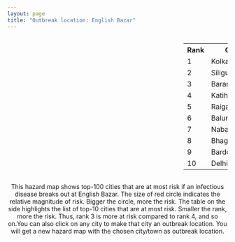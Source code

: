 ```yaml
---
layout: page
title: "Outbreak location: English Bazar"
---
```

<div style="width: 100%; overflow: auto;">
<div style="width: 75%; float: left;">
<div id="mapid">
<script src="https://buda-magenta.github.io/hazard_map/load_map.js"></script>

<script>
var marker_outbreak = L.marker([24.965712, 88.127778],{"autoPan": true}).addTo(map); marker_outbreak.bindTooltip("English Bazar").openTooltip();

var circle_1 = L.circle([22.541418, 88.357691], {"pane": "markerPane", "color": "red", "fill": true, "fillOpacity": 0.2, "fillRule": "evenodd", "lineCap": "round", "lineJoin": "round", "opacity": 1.0, "radius": 59799, "stroke": true, "weight": 3}).addTo(map);
circle_1.bindTooltip("Kolkata<br>rank: 1<br>hazard index: 0.059800")
circle_1.bindPopup('<a href="https://buda-magenta.github.io/hazard_map/Kolkata">Kolkata</a>')

var circle_2 = L.circle([26.716413, 88.430992], {"pane": "markerPane", "color": "red", "fill": true, "fillOpacity": 0.2, "fillRule": "evenodd", "lineCap": "round", "lineJoin": "round", "opacity": 1.0, "radius": 50010, "stroke": true, "weight": 3}).addTo(map);
circle_2.bindTooltip("Siliguri<br>rank: 2<br>hazard index: 0.050011")
circle_2.bindPopup('<a href="https://buda-magenta.github.io/hazard_map/Siliguri">Siliguri</a>')

var circle_3 = L.circle([22.707369, 88.374437], {"pane": "markerPane", "color": "red", "fill": true, "fillOpacity": 0.2, "fillRule": "evenodd", "lineCap": "round", "lineJoin": "round", "opacity": 1.0, "radius": 42509, "stroke": true, "weight": 3}).addTo(map);
circle_3.bindTooltip("Baranagar<br>rank: 3<br>hazard index: 0.042510")
circle_3.bindPopup('<a href="https://buda-magenta.github.io/hazard_map/Baranagar">Baranagar</a>')

var circle_4 = L.circle([25.560900, 87.647654], {"pane": "markerPane", "color": "red", "fill": true, "fillOpacity": 0.2, "fillRule": "evenodd", "lineCap": "round", "lineJoin": "round", "opacity": 1.0, "radius": 32913, "stroke": true, "weight": 3}).addTo(map);
circle_4.bindTooltip("Katihar<br>rank: 4<br>hazard index: 0.032913")
circle_4.bindPopup('<a href="https://buda-magenta.github.io/hazard_map/Katihar">Katihar</a>')

var circle_5 = L.circle([25.680654, 88.124646], {"pane": "markerPane", "color": "red", "fill": true, "fillOpacity": 0.2, "fillRule": "evenodd", "lineCap": "round", "lineJoin": "round", "opacity": 1.0, "radius": 20717, "stroke": true, "weight": 3}).addTo(map);
circle_5.bindTooltip("Raiganj<br>rank: 5<br>hazard index: 0.020718")
circle_5.bindPopup('<a href="https://buda-magenta.github.io/hazard_map/Raiganj">Raiganj</a>')

var circle_6 = L.circle([25.263487, 88.789003], {"pane": "markerPane", "color": "red", "fill": true, "fillOpacity": 0.2, "fillRule": "evenodd", "lineCap": "round", "lineJoin": "round", "opacity": 1.0, "radius": 18495, "stroke": true, "weight": 3}).addTo(map);
circle_6.bindTooltip("Balurghat<br>rank: 6<br>hazard index: 0.018496")
circle_6.bindPopup('<a href="https://buda-magenta.github.io/hazard_map/Balurghat">Balurghat</a>')

var circle_7 = L.circle([23.388901, 88.372439], {"pane": "markerPane", "color": "red", "fill": true, "fillOpacity": 0.2, "fillRule": "evenodd", "lineCap": "round", "lineJoin": "round", "opacity": 1.0, "radius": 18381, "stroke": true, "weight": 3}).addTo(map);
circle_7.bindTooltip("Nabadwip<br>rank: 7<br>hazard index: 0.018382")
circle_7.bindPopup('<a href="https://buda-magenta.github.io/hazard_map/Nabadwip">Nabadwip</a>')

var circle_8 = L.circle([25.286698, 87.132254], {"pane": "markerPane", "color": "red", "fill": true, "fillOpacity": 0.2, "fillRule": "evenodd", "lineCap": "round", "lineJoin": "round", "opacity": 1.0, "radius": 15400, "stroke": true, "weight": 3}).addTo(map);
circle_8.bindTooltip("Bhagalpur<br>rank: 8<br>hazard index: 0.015400")
circle_8.bindPopup('<a href="https://buda-magenta.github.io/hazard_map/Bhagalpur">Bhagalpur</a>')

var circle_9 = L.circle([23.250000, 87.750000], {"pane": "markerPane", "color": "red", "fill": true, "fillOpacity": 0.2, "fillRule": "evenodd", "lineCap": "round", "lineJoin": "round", "opacity": 1.0, "radius": 14567, "stroke": true, "weight": 3}).addTo(map);
circle_9.bindTooltip("Barddhaman<br>rank: 9<br>hazard index: 0.014568")
circle_9.bindPopup('<a href="https://buda-magenta.github.io/hazard_map/Barddhaman">Barddhaman</a>')

var circle_10 = L.circle([28.651718, 77.221939], {"pane": "markerPane", "color": "red", "fill": true, "fillOpacity": 0.2, "fillRule": "evenodd", "lineCap": "round", "lineJoin": "round", "opacity": 1.0, "radius": 13066, "stroke": true, "weight": 3}).addTo(map);
circle_10.bindTooltip("Delhi<br>rank: 10<br>hazard index: 0.013066")
circle_10.bindPopup('<a href="https://buda-magenta.github.io/hazard_map/Delhi">Delhi</a>')

var circle_11 = L.circle([26.298638, 87.953148], {"pane": "markerPane", "color": "red", "fill": true, "fillOpacity": 0.2, "fillRule": "evenodd", "lineCap": "round", "lineJoin": "round", "opacity": 1.0, "radius": 10690, "stroke": true, "weight": 3}).addTo(map);
circle_11.bindTooltip("Kishanganj<br>rank: 11<br>hazard index: 0.010690")
circle_11.bindPopup('<a href="https://buda-magenta.github.io/hazard_map/Kishanganj">Kishanganj</a>')

var circle_12 = L.circle([26.180598, 91.753943], {"pane": "markerPane", "color": "red", "fill": true, "fillOpacity": 0.2, "fillRule": "evenodd", "lineCap": "round", "lineJoin": "round", "opacity": 1.0, "radius": 8174, "stroke": true, "weight": 3}).addTo(map);
circle_12.bindTooltip("Guwahati<br>rank: 12<br>hazard index: 0.008175")
circle_12.bindPopup('<a href="https://buda-magenta.github.io/hazard_map/Guwahati">Guwahati</a>')

var circle_13 = L.circle([25.609324, 85.123525], {"pane": "markerPane", "color": "red", "fill": true, "fillOpacity": 0.2, "fillRule": "evenodd", "lineCap": "round", "lineJoin": "round", "opacity": 1.0, "radius": 7561, "stroke": true, "weight": 3}).addTo(map);
circle_13.bindTooltip("Patna<br>rank: 13<br>hazard index: 0.007562")
circle_13.bindPopup('<a href="https://buda-magenta.github.io/hazard_map/Patna">Patna</a>')

var circle_14 = L.circle([26.626484, 88.734077], {"pane": "markerPane", "color": "red", "fill": true, "fillOpacity": 0.2, "fillRule": "evenodd", "lineCap": "round", "lineJoin": "round", "opacity": 1.0, "radius": 5186, "stroke": true, "weight": 3}).addTo(map);
circle_14.bindTooltip("Jalpaiguri<br>rank: 14<br>hazard index: 0.005187")
circle_14.bindPopup('<a href="https://buda-magenta.github.io/hazard_map/Jalpaiguri">Jalpaiguri</a>')

var circle_15 = L.circle([23.535048, 87.338043], {"pane": "markerPane", "color": "red", "fill": true, "fillOpacity": 0.2, "fillRule": "evenodd", "lineCap": "round", "lineJoin": "round", "opacity": 1.0, "radius": 5158, "stroke": true, "weight": 3}).addTo(map);
circle_15.bindTooltip("Durgapur<br>rank: 15<br>hazard index: 0.005159")
circle_15.bindPopup('<a href="https://buda-magenta.github.io/hazard_map/Durgapur">Durgapur</a>')

var circle_16 = L.circle([23.687130, 86.974659], {"pane": "markerPane", "color": "red", "fill": true, "fillOpacity": 0.2, "fillRule": "evenodd", "lineCap": "round", "lineJoin": "round", "opacity": 1.0, "radius": 5136, "stroke": true, "weight": 3}).addTo(map);
circle_16.bindTooltip("Asansol<br>rank: 16<br>hazard index: 0.005136")
circle_16.bindPopup('<a href="https://buda-magenta.github.io/hazard_map/Asansol">Asansol</a>')

var circle_17 = L.circle([25.720581, 85.255560], {"pane": "markerPane", "color": "red", "fill": true, "fillOpacity": 0.2, "fillRule": "evenodd", "lineCap": "round", "lineJoin": "round", "opacity": 1.0, "radius": 3935, "stroke": true, "weight": 3}).addTo(map);
circle_17.bindTooltip("Hajipur<br>rank: 17<br>hazard index: 0.003935")
circle_17.bindPopup('<a href="https://buda-magenta.github.io/hazard_map/Hajipur">Hajipur</a>')

var circle_18 = L.circle([25.329791, 86.456777], {"pane": "markerPane", "color": "red", "fill": true, "fillOpacity": 0.2, "fillRule": "evenodd", "lineCap": "round", "lineJoin": "round", "opacity": 1.0, "radius": 3773, "stroke": true, "weight": 3}).addTo(map);
circle_18.bindTooltip("Jamalpur<br>rank: 18<br>hazard index: 0.003774")
circle_18.bindPopup('<a href="https://buda-magenta.github.io/hazard_map/Jamalpur">Jamalpur</a>')

var circle_19 = L.circle([26.000000, 87.500000], {"pane": "markerPane", "color": "red", "fill": true, "fillOpacity": 0.2, "fillRule": "evenodd", "lineCap": "round", "lineJoin": "round", "opacity": 1.0, "radius": 3709, "stroke": true, "weight": 3}).addTo(map);
circle_19.bindTooltip("Purnia<br>rank: 19<br>hazard index: 0.003709")
circle_19.bindPopup('<a href="https://buda-magenta.github.io/hazard_map/Purnia">Purnia</a>')

var circle_20 = L.circle([26.838100, 80.934600], {"pane": "markerPane", "color": "red", "fill": true, "fillOpacity": 0.2, "fillRule": "evenodd", "lineCap": "round", "lineJoin": "round", "opacity": 1.0, "radius": 2991, "stroke": true, "weight": 3}).addTo(map);
circle_20.bindTooltip("Lucknow<br>rank: 20<br>hazard index: 0.002992")
circle_20.bindPopup('<a href="https://buda-magenta.github.io/hazard_map/Lucknow">Lucknow</a>')

var circle_21 = L.circle([25.832642, 86.614893], {"pane": "markerPane", "color": "red", "fill": true, "fillOpacity": 0.2, "fillRule": "evenodd", "lineCap": "round", "lineJoin": "round", "opacity": 1.0, "radius": 2989, "stroke": true, "weight": 3}).addTo(map);
circle_21.bindTooltip("Saharsa<br>rank: 21<br>hazard index: 0.002990")
circle_21.bindPopup('<a href="https://buda-magenta.github.io/hazard_map/Saharsa">Saharsa</a>')

var circle_22 = L.circle([23.730215, 86.839671], {"pane": "markerPane", "color": "red", "fill": true, "fillOpacity": 0.2, "fillRule": "evenodd", "lineCap": "round", "lineJoin": "round", "opacity": 1.0, "radius": 2188, "stroke": true, "weight": 3}).addTo(map);
circle_22.bindTooltip("Kulti<br>rank: 22<br>hazard index: 0.002188")
circle_22.bindPopup('<a href="https://buda-magenta.github.io/hazard_map/Kulti">Kulti</a>')

var circle_23 = L.circle([25.512719, 86.090571], {"pane": "markerPane", "color": "red", "fill": true, "fillOpacity": 0.2, "fillRule": "evenodd", "lineCap": "round", "lineJoin": "round", "opacity": 1.0, "radius": 2187, "stroke": true, "weight": 3}).addTo(map);
circle_23.bindTooltip("Begusarai<br>rank: 23<br>hazard index: 0.002187")
circle_23.bindPopup('<a href="https://buda-magenta.github.io/hazard_map/Begusarai">Begusarai</a>')

var circle_24 = L.circle([26.698885, 88.320030], {"pane": "markerPane", "color": "red", "fill": true, "fillOpacity": 0.2, "fillRule": "evenodd", "lineCap": "round", "lineJoin": "round", "opacity": 1.0, "radius": 2083, "stroke": true, "weight": 3}).addTo(map);
circle_24.bindTooltip("Bagdogra<br>rank: 24<br>hazard index: 0.002084")
circle_24.bindPopup('<a href="https://buda-magenta.github.io/hazard_map/Bagdogra">Bagdogra</a>')

var circle_25 = L.circle([26.460914, 80.321759], {"pane": "markerPane", "color": "red", "fill": true, "fillOpacity": 0.2, "fillRule": "evenodd", "lineCap": "round", "lineJoin": "round", "opacity": 1.0, "radius": 2012, "stroke": true, "weight": 3}).addTo(map);
circle_25.bindTooltip("Kanpur<br>rank: 25<br>hazard index: 0.002013")
circle_25.bindPopup('<a href="https://buda-magenta.github.io/hazard_map/Kanpur">Kanpur</a>')

var circle_26 = L.circle([22.591260, 88.390964], {"pane": "markerPane", "color": "red", "fill": true, "fillOpacity": 0.2, "fillRule": "evenodd", "lineCap": "round", "lineJoin": "round", "opacity": 1.0, "radius": 1750, "stroke": true, "weight": 3}).addTo(map);
circle_26.bindTooltip("Bidhan Nagar<br>rank: 26<br>hazard index: 0.001751")
circle_26.bindPopup('<a href="https://buda-magenta.github.io/hazard_map/Bidhan_Nagar">Bidhan Nagar</a>')

var circle_27 = L.circle([25.335649, 83.007629], {"pane": "markerPane", "color": "red", "fill": true, "fillOpacity": 0.2, "fillRule": "evenodd", "lineCap": "round", "lineJoin": "round", "opacity": 1.0, "radius": 1276, "stroke": true, "weight": 3}).addTo(map);
circle_27.bindTooltip("Varanasi<br>rank: 27<br>hazard index: 0.001277")
circle_27.bindPopup('<a href="https://buda-magenta.github.io/hazard_map/Varanasi">Varanasi</a>')

var circle_28 = L.circle([22.965365, 88.403973], {"pane": "markerPane", "color": "red", "fill": true, "fillOpacity": 0.2, "fillRule": "evenodd", "lineCap": "round", "lineJoin": "round", "opacity": 1.0, "radius": 1155, "stroke": true, "weight": 3}).addTo(map);
circle_28.bindTooltip("Bansberia<br>rank: 28<br>hazard index: 0.001155")
circle_28.bindPopup('<a href="https://buda-magenta.github.io/hazard_map/Bansberia">Bansberia</a>')

var circle_29 = L.circle([25.133173, 86.525040], {"pane": "markerPane", "color": "red", "fill": true, "fillOpacity": 0.2, "fillRule": "evenodd", "lineCap": "round", "lineJoin": "round", "opacity": 1.0, "radius": 1105, "stroke": true, "weight": 3}).addTo(map);
circle_29.bindTooltip("Kharagpur<br>rank: 29<br>hazard index: 0.001106")
circle_29.bindPopup('<a href="https://buda-magenta.github.io/hazard_map/Kharagpur">Kharagpur</a>')

var circle_30 = L.circle([24.379576, 88.585573], {"pane": "markerPane", "color": "red", "fill": true, "fillOpacity": 0.2, "fillRule": "evenodd", "lineCap": "round", "lineJoin": "round", "opacity": 1.0, "radius": 1022, "stroke": true, "weight": 3}).addTo(map);
circle_30.bindTooltip("Baharampur<br>rank: 30<br>hazard index: 0.001022")
circle_30.bindPopup('<a href="https://buda-magenta.github.io/hazard_map/Baharampur">Baharampur</a>')

var circle_31 = L.circle([22.472223, 88.093845], {"pane": "markerPane", "color": "red", "fill": true, "fillOpacity": 0.2, "fillRule": "evenodd", "lineCap": "round", "lineJoin": "round", "opacity": 1.0, "radius": 875, "stroke": true, "weight": 3}).addTo(map);
circle_31.bindTooltip("Uluberia<br>rank: 31<br>hazard index: 0.000875")
circle_31.bindPopup('<a href="https://buda-magenta.github.io/hazard_map/Uluberia">Uluberia</a>')

var circle_32 = L.circle([22.890183, 88.426939], {"pane": "markerPane", "color": "red", "fill": true, "fillOpacity": 0.2, "fillRule": "evenodd", "lineCap": "round", "lineJoin": "round", "opacity": 1.0, "radius": 852, "stroke": true, "weight": 3}).addTo(map);
circle_32.bindTooltip("Naihati<br>rank: 32<br>hazard index: 0.000852")
circle_32.bindPopup('<a href="https://buda-magenta.github.io/hazard_map/Naihati">Naihati</a>')

var circle_33 = L.circle([25.220812, 86.517204], {"pane": "markerPane", "color": "red", "fill": true, "fillOpacity": 0.2, "fillRule": "evenodd", "lineCap": "round", "lineJoin": "round", "opacity": 1.0, "radius": 829, "stroke": true, "weight": 3}).addTo(map);
circle_33.bindTooltip("Munger<br>rank: 33<br>hazard index: 0.000830")
circle_33.bindPopup('<a href="https://buda-magenta.github.io/hazard_map/Munger">Munger</a>')

var circle_34 = L.circle([21.170200, 72.831100], {"pane": "markerPane", "color": "red", "fill": true, "fillOpacity": 0.2, "fillRule": "evenodd", "lineCap": "round", "lineJoin": "round", "opacity": 1.0, "radius": 794, "stroke": true, "weight": 3}).addTo(map);
circle_34.bindTooltip("Surat<br>rank: 34<br>hazard index: 0.000795")
circle_34.bindPopup('<a href="https://buda-magenta.github.io/hazard_map/Surat">Surat</a>')

var circle_35 = L.circle([26.148658, 85.340013], {"pane": "markerPane", "color": "red", "fill": true, "fillOpacity": 0.2, "fillRule": "evenodd", "lineCap": "round", "lineJoin": "round", "opacity": 1.0, "radius": 733, "stroke": true, "weight": 3}).addTo(map);
circle_35.bindTooltip("Muzaffarpur<br>rank: 35<br>hazard index: 0.000734")
circle_35.bindPopup('<a href="https://buda-magenta.github.io/hazard_map/Muzaffarpur">Muzaffarpur</a>')

var circle_36 = L.circle([24.476642, 86.606732], {"pane": "markerPane", "color": "red", "fill": true, "fillOpacity": 0.2, "fillRule": "evenodd", "lineCap": "round", "lineJoin": "round", "opacity": 1.0, "radius": 700, "stroke": true, "weight": 3}).addTo(map);
circle_36.bindTooltip("Deoghar<br>rank: 36<br>hazard index: 0.000700")
circle_36.bindPopup('<a href="https://buda-magenta.github.io/hazard_map/Deoghar">Deoghar</a>')

var circle_37 = L.circle([19.075990, 72.877393], {"pane": "markerPane", "color": "red", "fill": true, "fillOpacity": 0.2, "fillRule": "evenodd", "lineCap": "round", "lineJoin": "round", "opacity": 1.0, "radius": 654, "stroke": true, "weight": 3}).addTo(map);
circle_37.bindTooltip("Mumbai<br>rank: 37<br>hazard index: 0.000654")
circle_37.bindPopup('<a href="https://buda-magenta.github.io/hazard_map/Mumbai">Mumbai</a>')

var circle_38 = L.circle([25.913591, 93.728371], {"pane": "markerPane", "color": "red", "fill": true, "fillOpacity": 0.2, "fillRule": "evenodd", "lineCap": "round", "lineJoin": "round", "opacity": 1.0, "radius": 651, "stroke": true, "weight": 3}).addTo(map);
circle_38.bindTooltip("Dimapur<br>rank: 38<br>hazard index: 0.000652")
circle_38.bindPopup('<a href="https://buda-magenta.github.io/hazard_map/Dimapur">Dimapur</a>')

var circle_39 = L.circle([27.037755, 88.263176], {"pane": "markerPane", "color": "red", "fill": true, "fillOpacity": 0.2, "fillRule": "evenodd", "lineCap": "round", "lineJoin": "round", "opacity": 1.0, "radius": 645, "stroke": true, "weight": 3}).addTo(map);
circle_39.bindTooltip("Darjeeling<br>rank: 39<br>hazard index: 0.000645")
circle_39.bindPopup('<a href="https://buda-magenta.github.io/hazard_map/Darjeeling">Darjeeling</a>')

var circle_40 = L.circle([27.876990, 78.137290], {"pane": "markerPane", "color": "red", "fill": true, "fillOpacity": 0.2, "fillRule": "evenodd", "lineCap": "round", "lineJoin": "round", "opacity": 1.0, "radius": 634, "stroke": true, "weight": 3}).addTo(map);
circle_40.bindTooltip("Aligarh<br>rank: 40<br>hazard index: 0.000635")
circle_40.bindPopup('<a href="https://buda-magenta.github.io/hazard_map/Aligarh">Aligarh</a>')

var circle_41 = L.circle([27.484460, 94.901945], {"pane": "markerPane", "color": "red", "fill": true, "fillOpacity": 0.2, "fillRule": "evenodd", "lineCap": "round", "lineJoin": "round", "opacity": 1.0, "radius": 539, "stroke": true, "weight": 3}).addTo(map);
circle_41.bindTooltip("Dibrugarh<br>rank: 41<br>hazard index: 0.000539")
circle_41.bindPopup('<a href="https://buda-magenta.github.io/hazard_map/Dibrugarh">Dibrugarh</a>')

var circle_42 = L.circle([22.695034, 88.377060], {"pane": "markerPane", "color": "red", "fill": true, "fillOpacity": 0.2, "fillRule": "evenodd", "lineCap": "round", "lineJoin": "round", "opacity": 1.0, "radius": 523, "stroke": true, "weight": 3}).addTo(map);
circle_42.bindTooltip("Panihati<br>rank: 42<br>hazard index: 0.000524")
circle_42.bindPopup('<a href="https://buda-magenta.github.io/hazard_map/Panihati">Panihati</a>')

var circle_43 = L.circle([23.405848, 88.495894], {"pane": "markerPane", "color": "red", "fill": true, "fillOpacity": 0.2, "fillRule": "evenodd", "lineCap": "round", "lineJoin": "round", "opacity": 1.0, "radius": 467, "stroke": true, "weight": 3}).addTo(map);
circle_43.bindTooltip("Krishnanagar<br>rank: 43<br>hazard index: 0.000467")
circle_43.bindPopup('<a href="https://buda-magenta.github.io/hazard_map/Krishnanagar">Krishnanagar</a>')

var circle_44 = L.circle([23.259346, 88.437212], {"pane": "markerPane", "color": "red", "fill": true, "fillOpacity": 0.2, "fillRule": "evenodd", "lineCap": "round", "lineJoin": "round", "opacity": 1.0, "radius": 466, "stroke": true, "weight": 3}).addTo(map);
circle_44.bindTooltip("Santipur<br>rank: 44<br>hazard index: 0.000466")
circle_44.bindPopup('<a href="https://buda-magenta.github.io/hazard_map/Santipur">Santipur</a>')

var circle_45 = L.circle([21.149813, 79.082056], {"pane": "markerPane", "color": "red", "fill": true, "fillOpacity": 0.2, "fillRule": "evenodd", "lineCap": "round", "lineJoin": "round", "opacity": 1.0, "radius": 429, "stroke": true, "weight": 3}).addTo(map);
circle_45.bindTooltip("Nagpur<br>rank: 45<br>hazard index: 0.000430")
circle_45.bindPopup('<a href="https://buda-magenta.github.io/hazard_map/Nagpur">Nagpur</a>')

var circle_46 = L.circle([27.177366, 78.389912], {"pane": "markerPane", "color": "red", "fill": true, "fillOpacity": 0.2, "fillRule": "evenodd", "lineCap": "round", "lineJoin": "round", "opacity": 1.0, "radius": 428, "stroke": true, "weight": 3}).addTo(map);
circle_46.bindTooltip("Firozabad<br>rank: 46<br>hazard index: 0.000428")
circle_46.bindPopup('<a href="https://buda-magenta.github.io/hazard_map/Firozabad">Firozabad</a>')

var circle_47 = L.circle([22.670728, 88.376342], {"pane": "markerPane", "color": "red", "fill": true, "fillOpacity": 0.2, "fillRule": "evenodd", "lineCap": "round", "lineJoin": "round", "opacity": 1.0, "radius": 425, "stroke": true, "weight": 3}).addTo(map);
circle_47.bindTooltip("Kamarhati<br>rank: 47<br>hazard index: 0.000426")
circle_47.bindPopup('<a href="https://buda-magenta.github.io/hazard_map/Kamarhati">Kamarhati</a>')

var circle_48 = L.circle([12.979120, 77.591300], {"pane": "markerPane", "color": "red", "fill": true, "fillOpacity": 0.2, "fillRule": "evenodd", "lineCap": "round", "lineJoin": "round", "opacity": 1.0, "radius": 424, "stroke": true, "weight": 3}).addTo(map);
circle_48.bindTooltip("Bangalore<br>rank: 48<br>hazard index: 0.000424")
circle_48.bindPopup('<a href="https://buda-magenta.github.io/hazard_map/Bangalore">Bangalore</a>')

var circle_49 = L.circle([22.646958, 88.343612], {"pane": "markerPane", "color": "red", "fill": true, "fillOpacity": 0.2, "fillRule": "evenodd", "lineCap": "round", "lineJoin": "round", "opacity": 1.0, "radius": 390, "stroke": true, "weight": 3}).addTo(map);
circle_49.bindTooltip("Bally<br>rank: 49<br>hazard index: 0.000390")
circle_49.bindPopup('<a href="https://buda-magenta.github.io/hazard_map/Bally">Bally</a>')

var circle_50 = L.circle([24.796436, 85.007956], {"pane": "markerPane", "color": "red", "fill": true, "fillOpacity": 0.2, "fillRule": "evenodd", "lineCap": "round", "lineJoin": "round", "opacity": 1.0, "radius": 385, "stroke": true, "weight": 3}).addTo(map);
circle_50.bindTooltip("Gaya<br>rank: 50<br>hazard index: 0.000386")
circle_50.bindPopup('<a href="https://buda-magenta.github.io/hazard_map/Gaya">Gaya</a>')

var circle_51 = L.circle([20.266777, 85.843559], {"pane": "markerPane", "color": "red", "fill": true, "fillOpacity": 0.2, "fillRule": "evenodd", "lineCap": "round", "lineJoin": "round", "opacity": 1.0, "radius": 384, "stroke": true, "weight": 3}).addTo(map);
circle_51.bindTooltip("Bhubaneswar<br>rank: 51<br>hazard index: 0.000384")
circle_51.bindPopup('<a href="https://buda-magenta.github.io/hazard_map/Bhubaneswar">Bhubaneswar</a>')

var circle_52 = L.circle([22.508621, 88.253218], {"pane": "markerPane", "color": "red", "fill": true, "fillOpacity": 0.2, "fillRule": "evenodd", "lineCap": "round", "lineJoin": "round", "opacity": 1.0, "radius": 348, "stroke": true, "weight": 3}).addTo(map);
circle_52.bindTooltip("Maheshtala<br>rank: 52<br>hazard index: 0.000348")
circle_52.bindPopup('<a href="https://buda-magenta.github.io/hazard_map/Maheshtala">Maheshtala</a>')

var circle_53 = L.circle([26.083143, 86.032571], {"pane": "markerPane", "color": "red", "fill": true, "fillOpacity": 0.2, "fillRule": "evenodd", "lineCap": "round", "lineJoin": "round", "opacity": 1.0, "radius": 338, "stroke": true, "weight": 3}).addTo(map);
circle_53.bindTooltip("Darbhanga<br>rank: 53<br>hazard index: 0.000338")
circle_53.bindPopup('<a href="https://buda-magenta.github.io/hazard_map/Darbhanga">Darbhanga</a>')

var circle_54 = L.circle([21.735348, 81.944459], {"pane": "markerPane", "color": "red", "fill": true, "fillOpacity": 0.2, "fillRule": "evenodd", "lineCap": "round", "lineJoin": "round", "opacity": 1.0, "radius": 327, "stroke": true, "weight": 3}).addTo(map);
circle_54.bindTooltip("Bhatpara<br>rank: 54<br>hazard index: 0.000328")
circle_54.bindPopup('<a href="https://buda-magenta.github.io/hazard_map/Bhatpara">Bhatpara</a>')

var circle_55 = L.circle([28.457876, 79.405571], {"pane": "markerPane", "color": "red", "fill": true, "fillOpacity": 0.2, "fillRule": "evenodd", "lineCap": "round", "lineJoin": "round", "opacity": 1.0, "radius": 317, "stroke": true, "weight": 3}).addTo(map);
circle_55.bindTooltip("Bareilly<br>rank: 55<br>hazard index: 0.000318")
circle_55.bindPopup('<a href="https://buda-magenta.github.io/hazard_map/Bareilly">Bareilly</a>')

var circle_56 = L.circle([22.870214, 88.419608], {"pane": "markerPane", "color": "red", "fill": true, "fillOpacity": 0.2, "fillRule": "evenodd", "lineCap": "round", "lineJoin": "round", "opacity": 1.0, "radius": 314, "stroke": true, "weight": 3}).addTo(map);
circle_56.bindTooltip("Barrackpur<br>rank: 56<br>hazard index: 0.000315")
circle_56.bindPopup('<a href="https://buda-magenta.github.io/hazard_map/Barrackpur">Barrackpur</a>')

var circle_57 = L.circle([28.863842, 78.805778], {"pane": "markerPane", "color": "red", "fill": true, "fillOpacity": 0.2, "fillRule": "evenodd", "lineCap": "round", "lineJoin": "round", "opacity": 1.0, "radius": 314, "stroke": true, "weight": 3}).addTo(map);
circle_57.bindTooltip("Moradabad<br>rank: 57<br>hazard index: 0.000315")
circle_57.bindPopup('<a href="https://buda-magenta.github.io/hazard_map/Moradabad">Moradabad</a>')

var circle_58 = L.circle([13.083694, 80.270186], {"pane": "markerPane", "color": "red", "fill": true, "fillOpacity": 0.2, "fillRule": "evenodd", "lineCap": "round", "lineJoin": "round", "opacity": 1.0, "radius": 307, "stroke": true, "weight": 3}).addTo(map);
circle_58.bindTooltip("Chennai<br>rank: 58<br>hazard index: 0.000308")
circle_58.bindPopup('<a href="https://buda-magenta.github.io/hazard_map/Chennai">Chennai</a>')

var circle_59 = L.circle([17.388786, 78.461065], {"pane": "markerPane", "color": "red", "fill": true, "fillOpacity": 0.2, "fillRule": "evenodd", "lineCap": "round", "lineJoin": "round", "opacity": 1.0, "radius": 296, "stroke": true, "weight": 3}).addTo(map);
circle_59.bindTooltip("Hyderabad<br>rank: 59<br>hazard index: 0.000297")
circle_59.bindPopup('<a href="https://buda-magenta.github.io/hazard_map/Hyderabad">Hyderabad</a>')

var circle_60 = L.circle([25.623457, 84.596839], {"pane": "markerPane", "color": "red", "fill": true, "fillOpacity": 0.2, "fillRule": "evenodd", "lineCap": "round", "lineJoin": "round", "opacity": 1.0, "radius": 282, "stroke": true, "weight": 3}).addTo(map);
circle_60.bindTooltip("Arrah<br>rank: 60<br>hazard index: 0.000283")
circle_60.bindPopup('<a href="https://buda-magenta.github.io/hazard_map/Arrah">Arrah</a>')

var circle_61 = L.circle([25.623400, 85.041700], {"pane": "markerPane", "color": "red", "fill": true, "fillOpacity": 0.2, "fillRule": "evenodd", "lineCap": "round", "lineJoin": "round", "opacity": 1.0, "radius": 274, "stroke": true, "weight": 3}).addTo(map);
circle_61.bindTooltip("Dinapur Nizamat<br>rank: 61<br>hazard index: 0.000274")
circle_61.bindPopup('<a href="https://buda-magenta.github.io/hazard_map/Dinapur_Nizamat">Dinapur Nizamat</a>')

var circle_62 = L.circle([25.572433, 83.609605], {"pane": "markerPane", "color": "red", "fill": true, "fillOpacity": 0.2, "fillRule": "evenodd", "lineCap": "round", "lineJoin": "round", "opacity": 1.0, "radius": 263, "stroke": true, "weight": 3}).addTo(map);
circle_62.bindTooltip("Medinipur<br>rank: 62<br>hazard index: 0.000263")
circle_62.bindPopup('<a href="https://buda-magenta.github.io/hazard_map/Medinipur">Medinipur</a>')

var circle_63 = L.circle([24.817861, 92.756221], {"pane": "markerPane", "color": "red", "fill": true, "fillOpacity": 0.2, "fillRule": "evenodd", "lineCap": "round", "lineJoin": "round", "opacity": 1.0, "radius": 260, "stroke": true, "weight": 3}).addTo(map);
circle_63.bindTooltip("Silchar<br>rank: 63<br>hazard index: 0.000261")
circle_63.bindPopup('<a href="https://buda-magenta.github.io/hazard_map/Silchar">Silchar</a>')

var circle_64 = L.circle([23.795281, 86.430964], {"pane": "markerPane", "color": "red", "fill": true, "fillOpacity": 0.2, "fillRule": "evenodd", "lineCap": "round", "lineJoin": "round", "opacity": 1.0, "radius": 244, "stroke": true, "weight": 3}).addTo(map);
circle_64.bindTooltip("Dhanbad<br>rank: 64<br>hazard index: 0.000245")
circle_64.bindPopup('<a href="https://buda-magenta.github.io/hazard_map/Dhanbad">Dhanbad</a>')

var circle_65 = L.circle([23.831238, 91.282382], {"pane": "markerPane", "color": "red", "fill": true, "fillOpacity": 0.2, "fillRule": "evenodd", "lineCap": "round", "lineJoin": "round", "opacity": 1.0, "radius": 244, "stroke": true, "weight": 3}).addTo(map);
circle_65.bindTooltip("Agartala<br>rank: 65<br>hazard index: 0.000244")
circle_65.bindPopup('<a href="https://buda-magenta.github.io/hazard_map/Agartala">Agartala</a>')

var circle_66 = L.circle([22.801519, 86.202958], {"pane": "markerPane", "color": "red", "fill": true, "fillOpacity": 0.2, "fillRule": "evenodd", "lineCap": "round", "lineJoin": "round", "opacity": 1.0, "radius": 236, "stroke": true, "weight": 3}).addTo(map);
circle_66.bindTooltip("Jamshedpur<br>rank: 66<br>hazard index: 0.000237")
circle_66.bindPopup('<a href="https://buda-magenta.github.io/hazard_map/Jamshedpur">Jamshedpur</a>')

var circle_67 = L.circle([22.754995, 88.341667], {"pane": "markerPane", "color": "red", "fill": true, "fillOpacity": 0.2, "fillRule": "evenodd", "lineCap": "round", "lineJoin": "round", "opacity": 1.0, "radius": 235, "stroke": true, "weight": 3}).addTo(map);
circle_67.bindTooltip("Serampore<br>rank: 67<br>hazard index: 0.000235")
circle_67.bindPopup('<a href="https://buda-magenta.github.io/hazard_map/Serampore">Serampore</a>')

var circle_68 = L.circle([22.949011, 88.435910], {"pane": "markerPane", "color": "red", "fill": true, "fillOpacity": 0.2, "fillRule": "evenodd", "lineCap": "round", "lineJoin": "round", "opacity": 1.0, "radius": 232, "stroke": true, "weight": 3}).addTo(map);
circle_68.bindTooltip("Kanchrapara<br>rank: 68<br>hazard index: 0.000232")
circle_68.bindPopup('<a href="https://buda-magenta.github.io/hazard_map/Kanchrapara">Kanchrapara</a>')

var circle_69 = L.circle([22.717624, 88.488953], {"pane": "markerPane", "color": "red", "fill": true, "fillOpacity": 0.2, "fillRule": "evenodd", "lineCap": "round", "lineJoin": "round", "opacity": 1.0, "radius": 226, "stroke": true, "weight": 3}).addTo(map);
circle_69.bindTooltip("Barasat<br>rank: 69<br>hazard index: 0.000227")
circle_69.bindPopup('<a href="https://buda-magenta.github.io/hazard_map/Barasat">Barasat</a>')

var circle_70 = L.circle([23.370035, 85.325013], {"pane": "markerPane", "color": "red", "fill": true, "fillOpacity": 0.2, "fillRule": "evenodd", "lineCap": "round", "lineJoin": "round", "opacity": 1.0, "radius": 225, "stroke": true, "weight": 3}).addTo(map);
circle_70.bindTooltip("Ranchi<br>rank: 70<br>hazard index: 0.000226")
circle_70.bindPopup('<a href="https://buda-magenta.github.io/hazard_map/Ranchi">Ranchi</a>')

var circle_71 = L.circle([23.131954, 87.207397], {"pane": "markerPane", "color": "red", "fill": true, "fillOpacity": 0.2, "fillRule": "evenodd", "lineCap": "round", "lineJoin": "round", "opacity": 1.0, "radius": 215, "stroke": true, "weight": 3}).addTo(map);
circle_71.bindTooltip("Bankura<br>rank: 71<br>hazard index: 0.000215")
circle_71.bindPopup('<a href="https://buda-magenta.github.io/hazard_map/Bankura">Bankura</a>')

var circle_72 = L.circle([28.753900, 77.399900], {"pane": "markerPane", "color": "red", "fill": true, "fillOpacity": 0.2, "fillRule": "evenodd", "lineCap": "round", "lineJoin": "round", "opacity": 1.0, "radius": 202, "stroke": true, "weight": 3}).addTo(map);
circle_72.bindTooltip("Khora<br>rank: 72<br>hazard index: 0.000203")
circle_72.bindPopup('<a href="https://buda-magenta.github.io/hazard_map/Khora">Khora</a>')

var circle_73 = L.circle([22.794910, 88.331772], {"pane": "markerPane", "color": "red", "fill": true, "fillOpacity": 0.2, "fillRule": "evenodd", "lineCap": "round", "lineJoin": "round", "opacity": 1.0, "radius": 189, "stroke": true, "weight": 3}).addTo(map);
circle_73.bindTooltip("Baidyabati<br>rank: 73<br>hazard index: 0.000189")
circle_73.bindPopup('<a href="https://buda-magenta.github.io/hazard_map/Baidyabati">Baidyabati</a>')

var circle_74 = L.circle([28.428262, 77.002700], {"pane": "markerPane", "color": "red", "fill": true, "fillOpacity": 0.2, "fillRule": "evenodd", "lineCap": "round", "lineJoin": "round", "opacity": 1.0, "radius": 184, "stroke": true, "weight": 3}).addTo(map);
circle_74.bindTooltip("Gurgaon<br>rank: 74<br>hazard index: 0.000185")
circle_74.bindPopup('<a href="https://buda-magenta.github.io/hazard_map/Gurgaon">Gurgaon</a>')

var circle_75 = L.circle([26.718324, 79.090254], {"pane": "markerPane", "color": "red", "fill": true, "fillOpacity": 0.2, "fillRule": "evenodd", "lineCap": "round", "lineJoin": "round", "opacity": 1.0, "radius": 182, "stroke": true, "weight": 3}).addTo(map);
circle_75.bindTooltip("Etawah<br>rank: 75<br>hazard index: 0.000182")
circle_75.bindPopup('<a href="https://buda-magenta.github.io/hazard_map/Etawah">Etawah</a>')

var circle_76 = L.circle([21.237947, 81.633683], {"pane": "markerPane", "color": "red", "fill": true, "fillOpacity": 0.2, "fillRule": "evenodd", "lineCap": "round", "lineJoin": "round", "opacity": 1.0, "radius": 180, "stroke": true, "weight": 3}).addTo(map);
circle_76.bindTooltip("Raipur<br>rank: 76<br>hazard index: 0.000180")
circle_76.bindPopup('<a href="https://buda-magenta.github.io/hazard_map/Raipur">Raipur</a>')

var circle_77 = L.circle([22.920982, 88.437022], {"pane": "markerPane", "color": "red", "fill": true, "fillOpacity": 0.2, "fillRule": "evenodd", "lineCap": "round", "lineJoin": "round", "opacity": 1.0, "radius": 180, "stroke": true, "weight": 3}).addTo(map);
circle_77.bindTooltip("Halisahar<br>rank: 77<br>hazard index: 0.000180")
circle_77.bindPopup('<a href="https://buda-magenta.github.io/hazard_map/Halisahar">Halisahar</a>')

var circle_78 = L.circle([28.402979, 77.310384], {"pane": "markerPane", "color": "red", "fill": true, "fillOpacity": 0.2, "fillRule": "evenodd", "lineCap": "round", "lineJoin": "round", "opacity": 1.0, "radius": 169, "stroke": true, "weight": 3}).addTo(map);
circle_78.bindTooltip("Faridabad<br>rank: 78<br>hazard index: 0.000170")
circle_78.bindPopup('<a href="https://buda-magenta.github.io/hazard_map/Faridabad">Faridabad</a>')

var circle_79 = L.circle([27.329046, 88.612267], {"pane": "markerPane", "color": "red", "fill": true, "fillOpacity": 0.2, "fillRule": "evenodd", "lineCap": "round", "lineJoin": "round", "opacity": 1.0, "radius": 162, "stroke": true, "weight": 3}).addTo(map);
circle_79.bindTooltip("Gangtok<br>rank: 79<br>hazard index: 0.000163")
circle_79.bindPopup('<a href="https://buda-magenta.github.io/hazard_map/Gangtok">Gangtok</a>')

var circle_80 = L.circle([25.576045, 91.882528], {"pane": "markerPane", "color": "red", "fill": true, "fillOpacity": 0.2, "fillRule": "evenodd", "lineCap": "round", "lineJoin": "round", "opacity": 1.0, "radius": 161, "stroke": true, "weight": 3}).addTo(map);
circle_80.bindTooltip("Shillong<br>rank: 80<br>hazard index: 0.000162")
circle_80.bindPopup('<a href="https://buda-magenta.github.io/hazard_map/Shillong">Shillong</a>')

var circle_81 = L.circle([17.723128, 83.301284], {"pane": "markerPane", "color": "red", "fill": true, "fillOpacity": 0.2, "fillRule": "evenodd", "lineCap": "round", "lineJoin": "round", "opacity": 1.0, "radius": 156, "stroke": true, "weight": 3}).addTo(map);
circle_81.bindTooltip("Visakhapatnam<br>rank: 81<br>hazard index: 0.000157")
circle_81.bindPopup('<a href="https://buda-magenta.github.io/hazard_map/Visakhapatnam">Visakhapatnam</a>')

var circle_82 = L.circle([22.694792, 88.453018], {"pane": "markerPane", "color": "red", "fill": true, "fillOpacity": 0.2, "fillRule": "evenodd", "lineCap": "round", "lineJoin": "round", "opacity": 1.0, "radius": 156, "stroke": true, "weight": 3}).addTo(map);
circle_82.bindTooltip("Madhyamgram<br>rank: 82<br>hazard index: 0.000157")
circle_82.bindPopup('<a href="https://buda-magenta.github.io/hazard_map/Madhyamgram">Madhyamgram</a>')

var circle_83 = L.circle([20.468600, 85.879200], {"pane": "markerPane", "color": "red", "fill": true, "fillOpacity": 0.2, "fillRule": "evenodd", "lineCap": "round", "lineJoin": "round", "opacity": 1.0, "radius": 152, "stroke": true, "weight": 3}).addTo(map);
circle_83.bindTooltip("Cuttack<br>rank: 83<br>hazard index: 0.000153")
circle_83.bindPopup('<a href="https://buda-magenta.github.io/hazard_map/Cuttack">Cuttack</a>')

var circle_84 = L.circle([22.667046, 88.341146], {"pane": "markerPane", "color": "red", "fill": true, "fillOpacity": 0.2, "fillRule": "evenodd", "lineCap": "round", "lineJoin": "round", "opacity": 1.0, "radius": 152, "stroke": true, "weight": 3}).addTo(map);
circle_84.bindTooltip("Uttarpara<br>rank: 84<br>hazard index: 0.000153")
circle_84.bindPopup('<a href="https://buda-magenta.github.io/hazard_map/Uttarpara">Uttarpara</a>')

var circle_85 = L.circle([25.531031, 78.652689], {"pane": "markerPane", "color": "red", "fill": true, "fillOpacity": 0.2, "fillRule": "evenodd", "lineCap": "round", "lineJoin": "round", "opacity": 1.0, "radius": 139, "stroke": true, "weight": 3}).addTo(map);
circle_85.bindTooltip("Jhansi<br>rank: 85<br>hazard index: 0.000140")
circle_85.bindPopup('<a href="https://buda-magenta.github.io/hazard_map/Jhansi">Jhansi</a>')

var circle_86 = L.circle([22.741920, 88.379201], {"pane": "markerPane", "color": "red", "fill": true, "fillOpacity": 0.2, "fillRule": "evenodd", "lineCap": "round", "lineJoin": "round", "opacity": 1.0, "radius": 135, "stroke": true, "weight": 3}).addTo(map);
circle_86.bindTooltip("Titagarh<br>rank: 86<br>hazard index: 0.000136")
circle_86.bindPopup('<a href="https://buda-magenta.github.io/hazard_map/Titagarh">Titagarh</a>')

var circle_87 = L.circle([23.021624, 72.579707], {"pane": "markerPane", "color": "red", "fill": true, "fillOpacity": 0.2, "fillRule": "evenodd", "lineCap": "round", "lineJoin": "round", "opacity": 1.0, "radius": 134, "stroke": true, "weight": 3}).addTo(map);
circle_87.bindTooltip("Ahmedabad<br>rank: 87<br>hazard index: 0.000134")
circle_87.bindPopup('<a href="https://buda-magenta.github.io/hazard_map/Ahmedabad">Ahmedabad</a>')

var circle_88 = L.circle([28.901090, 76.580194], {"pane": "markerPane", "color": "red", "fill": true, "fillOpacity": 0.2, "fillRule": "evenodd", "lineCap": "round", "lineJoin": "round", "opacity": 1.0, "radius": 134, "stroke": true, "weight": 3}).addTo(map);
circle_88.bindTooltip("Rohtak<br>rank: 88<br>hazard index: 0.000134")
circle_88.bindPopup('<a href="https://buda-magenta.github.io/hazard_map/Rohtak">Rohtak</a>')

var circle_89 = L.circle([22.715699, 88.381582], {"pane": "markerPane", "color": "red", "fill": true, "fillOpacity": 0.2, "fillRule": "evenodd", "lineCap": "round", "lineJoin": "round", "opacity": 1.0, "radius": 132, "stroke": true, "weight": 3}).addTo(map);
circle_89.bindTooltip("Khardaha<br>rank: 89<br>hazard index: 0.000133")
circle_89.bindPopup('<a href="https://buda-magenta.github.io/hazard_map/Khardaha">Khardaha</a>')

var circle_90 = L.circle([26.505476, 93.977739], {"pane": "markerPane", "color": "red", "fill": true, "fillOpacity": 0.2, "fillRule": "evenodd", "lineCap": "round", "lineJoin": "round", "opacity": 1.0, "radius": 128, "stroke": true, "weight": 3}).addTo(map);
circle_90.bindTooltip("Chandan Nagar<br>rank: 90<br>hazard index: 0.000129")
circle_90.bindPopup('<a href="https://buda-magenta.github.io/hazard_map/Chandan_Nagar">Chandan Nagar</a>')

var circle_91 = L.circle([26.575504, 80.613762], {"pane": "markerPane", "color": "red", "fill": true, "fillOpacity": 0.2, "fillRule": "evenodd", "lineCap": "round", "lineJoin": "round", "opacity": 1.0, "radius": 126, "stroke": true, "weight": 3}).addTo(map);
circle_91.bindTooltip("Unnao<br>rank: 91<br>hazard index: 0.000127")
circle_91.bindPopup('<a href="https://buda-magenta.github.io/hazard_map/Unnao">Unnao</a>')

var circle_92 = L.circle([18.521428, 73.854454], {"pane": "markerPane", "color": "red", "fill": true, "fillOpacity": 0.2, "fillRule": "evenodd", "lineCap": "round", "lineJoin": "round", "opacity": 1.0, "radius": 120, "stroke": true, "weight": 3}).addTo(map);
circle_92.bindTooltip("Pune<br>rank: 92<br>hazard index: 0.000121")
circle_92.bindPopup('<a href="https://buda-magenta.github.io/hazard_map/Pune">Pune</a>')

var circle_93 = L.circle([25.795593, 82.488341], {"pane": "markerPane", "color": "red", "fill": true, "fillOpacity": 0.2, "fillRule": "evenodd", "lineCap": "round", "lineJoin": "round", "opacity": 1.0, "radius": 119, "stroke": true, "weight": 3}).addTo(map);
circle_93.bindTooltip("Jaunpur<br>rank: 93<br>hazard index: 0.000119")
circle_93.bindPopup('<a href="https://buda-magenta.github.io/hazard_map/Jaunpur">Jaunpur</a>')

var circle_94 = L.circle([25.280733, 83.125128], {"pane": "markerPane", "color": "red", "fill": true, "fillOpacity": 0.2, "fillRule": "evenodd", "lineCap": "round", "lineJoin": "round", "opacity": 1.0, "radius": 119, "stroke": true, "weight": 3}).addTo(map);
circle_94.bindTooltip("Mughal Sarai<br>rank: 94<br>hazard index: 0.000119")
circle_94.bindPopup('<a href="https://buda-magenta.github.io/hazard_map/Mughal_Sarai">Mughal Sarai</a>')

var circle_95 = L.circle([30.909016, 75.851601], {"pane": "markerPane", "color": "red", "fill": true, "fillOpacity": 0.2, "fillRule": "evenodd", "lineCap": "round", "lineJoin": "round", "opacity": 1.0, "radius": 118, "stroke": true, "weight": 3}).addTo(map);
circle_95.bindTooltip("Ludhiana<br>rank: 95<br>hazard index: 0.000118")
circle_95.bindPopup('<a href="https://buda-magenta.github.io/hazard_map/Ludhiana">Ludhiana</a>')

var circle_96 = L.circle([22.726141, 88.343487], {"pane": "markerPane", "color": "red", "fill": true, "fillOpacity": 0.2, "fillRule": "evenodd", "lineCap": "round", "lineJoin": "round", "opacity": 1.0, "radius": 116, "stroke": true, "weight": 3}).addTo(map);
circle_96.bindTooltip("Rishra<br>rank: 96<br>hazard index: 0.000117")
circle_96.bindPopup('<a href="https://buda-magenta.github.io/hazard_map/Rishra">Rishra</a>')

var circle_97 = L.circle([22.974972, 88.434592], {"pane": "markerPane", "color": "red", "fill": true, "fillOpacity": 0.2, "fillRule": "evenodd", "lineCap": "round", "lineJoin": "round", "opacity": 1.0, "radius": 114, "stroke": true, "weight": 3}).addTo(map);
circle_97.bindTooltip("Kalyani<br>rank: 97<br>hazard index: 0.000115")
circle_97.bindPopup('<a href="https://buda-magenta.github.io/hazard_map/Kalyani">Kalyani</a>')

var circle_98 = L.circle([29.000653, 77.768229], {"pane": "markerPane", "color": "red", "fill": true, "fillOpacity": 0.2, "fillRule": "evenodd", "lineCap": "round", "lineJoin": "round", "opacity": 1.0, "radius": 113, "stroke": true, "weight": 3}).addTo(map);
circle_98.bindTooltip("Meerut<br>rank: 98<br>hazard index: 0.000114")
circle_98.bindPopup('<a href="https://buda-magenta.github.io/hazard_map/Meerut">Meerut</a>')

var circle_99 = L.circle([22.901200, 88.389900], {"pane": "markerPane", "color": "red", "fill": true, "fillOpacity": 0.2, "fillRule": "evenodd", "lineCap": "round", "lineJoin": "round", "opacity": 1.0, "radius": 113, "stroke": true, "weight": 3}).addTo(map);
circle_99.bindTooltip("Hugli-Chinsurah<br>rank: 99<br>hazard index: 0.000113")
circle_99.bindPopup('<a href="https://buda-magenta.github.io/hazard_map/Hugli-Chinsurah">Hugli-Chinsurah</a>')

var circle_100 = L.circle([22.028124, 88.063265], {"pane": "markerPane", "color": "red", "fill": true, "fillOpacity": 0.2, "fillRule": "evenodd", "lineCap": "round", "lineJoin": "round", "opacity": 1.0, "radius": 113, "stroke": true, "weight": 3}).addTo(map);
circle_100.bindTooltip("Haldia<br>rank: 100<br>hazard index: 0.000113")
circle_100.bindPopup('<a href="https://buda-magenta.github.io/hazard_map/Haldia">Haldia</a>')
</script>
</div>
</div>


<div style="width: 20%; float: right;">
<table>
<tr>
<th>Rank</th>
<th>City</th>
</tr>

<tr>
<td>1</td>
<td>Kolkata</td>
</tr>

<tr>
<td>2</td>
<td>Siliguri</td>
</tr>

<tr>
<td>3</td>
<td>Baranagar</td>
</tr>

<tr>
<td>4</td>
<td>Katihar</td>
</tr>

<tr>
<td>5</td>
<td>Raiganj</td>
</tr>

<tr>
<td>6</td>
<td>Balurghat</td>
</tr>

<tr>
<td>7</td>
<td>Nabadwip</td>
</tr>

<tr>
<td>8</td>
<td>Bhagalpur</td>
</tr>

<tr>
<td>9</td>
<td>Barddhaman</td>
</tr>

<tr>
<td>10</td>
<td>Delhi</td>
</tr>

</table>
</div>
</div>


<p align="center">This hazard map shows top-100 cities that are at most risk if an infectious disease breaks out at English Bazar. The size of red circle indicates the relative magnitude of risk. Bigger the circle, more the risk. The table on the side highlights the list of top-10 cities that are at most risk. Smaller the rank, more the risk. Thus, rank 3 is more at risk compared to rank 4, and so on.You can also click on any city to make that city an outbreak location. You will get a new hazard map with the chosen city/town as outbreak location.
</p>